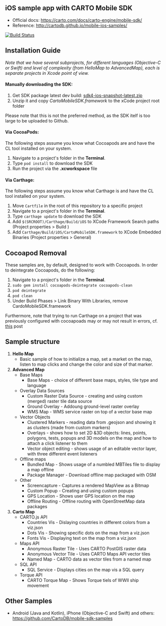 ## iOS sample app with CARTO Mobile SDK

* Official docs: https://carto.com/docs/carto-engine/mobile-sdk/
* Reference: http://cartodb.github.io/mobile-ios-samples/

[![Build Status](https://travis-ci.org/CartoDB/mobile-ios-samples.svg?branch=master)](https://travis-ci.org/CartoDB/mobile-ios-samples)

## Installation Guide
  
*Note that we have several subprojects, for different languages (Objective-C or Swift) and level of complexity (from HelloMap to AdvancedMap), each is separate projects in Xcode point of view.*
  
#### Manually downloading the SDK:

  1. Get SDK package latest dev build: [sdk4-ios-snapshot-latest.zip](https://nutifront.s3.amazonaws.com/sdk_snapshots/sdk4-ios-snapshot-latest.zip)
  1. Unzip it and copy *CartoMobileSDK.framework*  to the xCode project root folder

Please note that this is not the preferred method, as the SDK itelf is too large to be uploaded to Github.

#### Via CocoaPods:

The following steps assume you know what Cocoapods are and have the CL tool installed on your system.

  1. Navigate to a project's folder in the **Terminal**.
  2. Type `pod install` to download the SDK 
  3. Run the project via the **.xcworkspace** file

#### Via Carthage:

The following steps assume you know what Carthage is and have the CL tool installed on your system.

 1. Move `Cartfile` in the root of this repository to a specific project
 2. Navigate to a project's folder in the **Terminal**.
 3. Type `carthage update` to download the SDK 
 2. Add `$(SRCROOT)/Carthage/Build/iOS` to XCode Framework Search paths (Project properties > Build )
 3. Add `Carthage/Build/iOS/CartoMobileSDK.framework` to XCode Embedded Binaries (Project properties > General)

## Cocoapod Removal

These samples are, by default, designed to work with Cocoapods. In order to deintegrate Cocoapods, do the following:

  1. Navigate to a project's folder in the **Terminal**.
  2. `sudo gem install cocoapods-deintegrate cocoapods-clean`
  3. `pod deintegrate`
  4. `pod clean`
  5. Under Build Phases > Link Binary With Libraries, remove CardoMobileSDK.framework

Furthermore, note that trying to run Carthage on a project that was previously configured with cocoapoads may or may not result in errors, cf. [this](https://stackoverflow.com/questions/34642165/this-applications-bundle-identifier-does-not-match-its-code-signing-identifier) post

## Sample structure

1. **Hello Map**
    * Basic sample of how to initialize a map, set a market on the map, listen to map clicks and change the color and size of that marker.
2. **Advanced Map**
    * Base Maps
      * Base Maps - choice of different base maps, styles, tile type and language
    * Overlay Data Sources
        * Custom Raster Data Source - creating and using custom (merged) raster tile data source
        * Ground Overlay - Addoung ground-level raster overlay
        * WMS Map - WMS service raster on top of a vector base map
    * Vector Objects
        * Clustered Markers - reading data from .geojson and showing it as clusters (made from custom markers)
        * Overlays - shows how to set 2D &3D objects: lines, points, polygons, tests, popups and 3D models on the map and how to attach a click listener to them
        * Vector object editing - shows usage of an editable vector layer, with three different event listeners
    * Offline maps
        * Bundled Map - Shows usage of a numbled MBTiles file to display a map offline
        * Package Manager - Download offline map packaged with OSM
    *   Other
        *  Screencapture - Captures a rendered MapView as a Bitmap
        *  Custom Popup - Creating and using custom popups
        *  GPS Location - Shows user GPS location on the map
        *  Offline Routing - Offline routing with OpenStreetMap data packages
3. **Carto Map**
    * CARTO.js API
        * Countries Vis - Dislaying countries in different colors from a viz.json
        * Dots Vis - Showing specific dots on the map from a viz.json
        * Fonts Vis - Displaying text on the map from a viz.json
    * Maps API
        * Anonymous Raster Tile - Uses CARTO PostGIS raster data
        * Anonymous Vector Tile - Uses CARTO Maps API vector tiles
        * Named Map - CARTO data as vector tiles from a named map
    * SQL API
        *  SQL Service - Displays cities on the map vis a SQL query
    *  Torque API
        *  CARTO Torque Map - Shows Torque tiels of WWII ship movement

## Other Samples

* Android (Java and Kotlin), iPhone (Objective-C and Swift) and others: https://github.com/CartoDB/mobile-sdk-samples

